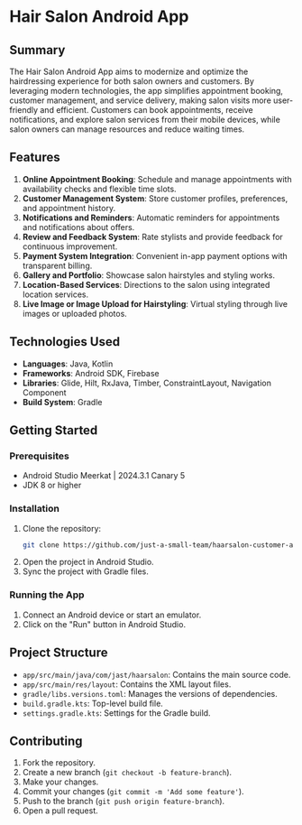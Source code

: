 # Hair Salon Android App

## Summary
The Hair Salon Android App aims to modernize and optimize the hairdressing experience for both salon owners and customers. By leveraging modern technologies, the app simplifies appointment booking, customer management, and service delivery, making salon visits more user-friendly and efficient. Customers can book appointments, receive notifications, and explore salon services from their mobile devices, while salon owners can manage resources and reduce waiting times.

## Features
1. **Online Appointment Booking**: Schedule and manage appointments with availability checks and flexible time slots.
2. **Customer Management System**: Store customer profiles, preferences, and appointment history.
3. **Notifications and Reminders**: Automatic reminders for appointments and notifications about offers.
4. **Review and Feedback System**: Rate stylists and provide feedback for continuous improvement.
5. **Payment System Integration**: Convenient in-app payment options with transparent billing.
6. **Gallery and Portfolio**: Showcase salon hairstyles and styling works.
7. **Location-Based Services**: Directions to the salon using integrated location services.
8. **Live Image or Image Upload for Hairstyling**: Virtual styling through live images or uploaded photos.

## Technologies Used
- **Languages**: Java, Kotlin
- **Frameworks**: Android SDK, Firebase
- **Libraries**: Glide, Hilt, RxJava, Timber, ConstraintLayout, Navigation Component
- **Build System**: Gradle

## Getting Started

### Prerequisites
- Android Studio Meerkat | 2024.3.1 Canary 5
- JDK 8 or higher

### Installation
1. Clone the repository:
    ```sh
    git clone https://github.com/just-a-small-team/haarsalon-customer-app.git
    ```
2. Open the project in Android Studio.
3. Sync the project with Gradle files.

### Running the App
1. Connect an Android device or start an emulator.
2. Click on the "Run" button in Android Studio.

## Project Structure
- `app/src/main/java/com/jast/haarsalon`: Contains the main source code.
- `app/src/main/res/layout`: Contains the XML layout files.
- `gradle/libs.versions.toml`: Manages the versions of dependencies.
- `build.gradle.kts`: Top-level build file.
- `settings.gradle.kts`: Settings for the Gradle build.

## Contributing
1. Fork the repository.
2. Create a new branch (`git checkout -b feature-branch`).
3. Make your changes.
4. Commit your changes (`git commit -m 'Add some feature'`).
5. Push to the branch (`git push origin feature-branch`).
6. Open a pull request.